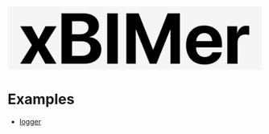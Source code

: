 <p align='center'>
<img src='../_images/logo.png' width='512px'/>
</p>

# Examples

- [logger](./src/xir_logger.py)
